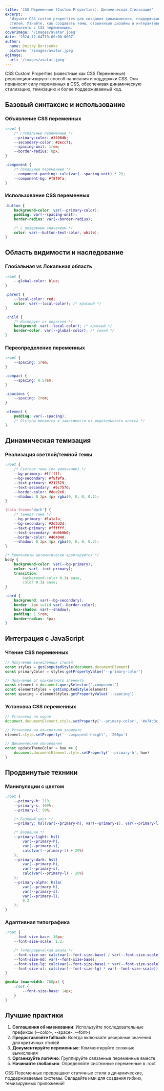 ```yaml
---
title: 'CSS Переменные (Custom Properties): Динамическая Стилизация'
excerpt:
  'Изучите CSS custom properties для создания динамических, поддерживаемых
  стилей. Узнайте, как создавать темы, отзывчивые дизайны и интерактивные
  компоненты с CSS переменными.'
coverImage: '/images/avatar.jpeg'
date: '2024-12-04T10:00:00.000Z'
author:
  name: Dmitry Borisenko
  picture: '/images/avatar.jpeg'
ogImage:
  url: '/images/avatar.jpeg'
---
```


CSS Custom Properties (известные как CSS Переменные) революционизируют способ
написания и поддержки CSS. Они привносят силу переменных в CSS, обеспечивая
динамическую стилизацию, темизацию и более поддерживаемый код.

## Базовый синтаксис и использование

### Объявление CSS переменных

```css
:root {
	/* Глобальные переменные */
	--primary-color: #3498db;
	--secondary-color: #2ecc71;
	--spacing-unit: 1rem;
	--border-radius: 8px;
}

.component {
	/* Локальные переменные */
	--component-padding: calc(var(--spacing-unit) * 2);
	--component-bg: #f8f9fa;
}
```

### Использование CSS переменных

```css
.button {
	background-color: var(--primary-color);
	padding: var(--spacing-unit);
	border-radius: var(--border-radius);

	/* С резервным значением */
	color: var(--button-text-color, white);
}
```

## Область видимости и наследование

### Глобальная vs Локальная область

```css
:root {
	--global-color: blue;
}

.parent {
	--local-color: red;
	color: var(--local-color); /* красный */
}

.child {
	/* Наследует от родителя */
	background: var(--local-color); /* красный */
	border-color: var(--global-color); /* синий */
}
```

### Переопределение переменных

```css
:root {
	--spacing: 1rem;
}

.compact {
	--spacing: 0.5rem;
}

.spacious {
	--spacing: 2rem;
}

.element {
	padding: var(--spacing);
	/* Отступы меняются в зависимости от родительского класса */
}
```

## Динамическая темизация

### Реализация светлой/темной темы

```css
:root {
	/* Светлая тема (по умолчанию) */
	--bg-primary: #ffffff;
	--bg-secondary: #f8f9fa;
	--text-primary: #212529;
	--text-secondary: #6c757d;
	--border-color: #dee2e6;
	--shadow: 0 2px 4px rgba(0, 0, 0, 0.1);
}

[data-theme='dark'] {
	/* Темная тема */
	--bg-primary: #1a1a1a;
	--bg-secondary: #2d2d2d;
	--text-primary: #ffffff;
	--text-secondary: #b0b0b0;
	--border-color: #404040;
	--shadow: 0 2px 4px rgba(0, 0, 0, 0.3);
}

/* Компоненты автоматически адаптируются */
body {
	background-color: var(--bg-primary);
	color: var(--text-primary);
	transition:
		background-color 0.3s ease,
		color 0.3s ease;
}

.card {
	background: var(--bg-secondary);
	border: 1px solid var(--border-color);
	box-shadow: var(--shadow);
	padding: 1.5rem;
	border-radius: 8px;
}
```

## Интеграция с JavaScript

### Чтение CSS переменных

```javascript
// Получение вычисленных стилей
const styles = getComputedStyle(document.documentElement)
const primaryColor = styles.getPropertyValue('--primary-color')

// Получение от конкретного элемента
const element = document.querySelector('.component')
const elementStyles = getComputedStyle(element)
const spacing = elementStyles.getPropertyValue('--spacing')
```

### Установка CSS переменных

```javascript
// Установка на корне
document.documentElement.style.setProperty('--primary-color', '#e74c3c')

// Установка на конкретном элементе
element.style.setProperty('--component-height', '200px')

// Динамические обновления
const updateThemeColor = hue => {
	document.documentElement.style.setProperty('--primary-h', hue)
}
```

## Продвинутые техники

### Манипуляции с цветом

```css
:root {
	--primary-h: 210;
	--primary-s: 100%;
	--primary-l: 50%;

	/* Базовый цвет */
	--primary: hsl(var(--primary-h), var(--primary-s), var(--primary-l));

	/* Вариации */
	--primary-light: hsl(
		var(--primary-h),
		var(--primary-s),
		calc(var(--primary-l) + 20%)
	);
	--primary-dark: hsl(
		var(--primary-h),
		var(--primary-s),
		calc(var(--primary-l) - 20%)
	);
	--primary-alpha: hsla(
		var(--primary-h),
		var(--primary-s),
		var(--primary-l),
		0.2
	);
}
```

### Адаптивная типографика

```css
:root {
	--font-size-base: 16px;
	--font-size-scale: 1.2;

	/* Типографическая шкала */
	--font-size-sm: calc(var(--font-size-base) / var(--font-size-scale));
	--font-size-md: var(--font-size-base);
	--font-size-lg: calc(var(--font-size-base) * var(--font-size-scale));
	--font-size-xl: calc(var(--font-size-lg) * var(--font-size-scale));
}

@media (max-width: 768px) {
	:root {
		--font-size-base: 14px;
	}
}
```

## Лучшие практики

1. **Соглашения об именовании**: Используйте последовательные префиксы
   (--color-, --space-, --font-)
2. **Предоставляйте fallback**: Всегда включайте резервные значения для
   критичных стилей
3. **Документируйте переменные**: Комментируйте сложные вычисления
4. **Организуйте логично**: Группируйте связанные переменные вместе
5. **Начинайте глобально**: Определяйте системные переменные в :root

CSS Переменные превращают статичные стили в динамические, поддерживаемые
системы. Овладейте ими для создания гибких, темизируемых приложений!
